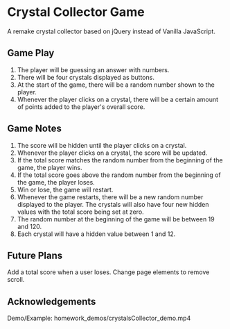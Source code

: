 # Crystal Collector Game
A remake crystal collector based on jQuery instead of Vanilla JavaScript.

## Game Play
1. The player will be guessing an answer with numbers.
2. There will be four crystals displayed as buttons.
3. At the start of the game, there will be a random number shown to the player.
4. Whenever the player clicks on a crystal, there will be a certain amount of points added to the player's overall score.

## Game Notes
1. The score will be hidden until the player clicks on a crystal.
2. Whenever the player clicks on a crystal, the score will be updated.
3. If the total score matches the random number from the beginning of the game, the player wins.
4. If the total score goes above the random number from the beginning of the game, the player loses.
5. Win or lose, the game will restart.
6. Whenever the game restarts, there will be a new random number displayed to the player. The crystals will also have four new hidden values with the total score
being set at zero.
7. The random number at the beginning of the game will be between 19 and 120.
8. Each crystal will have a hidden value between 1 and 12.

## Future Plans
Add a total score when a user loses. Change page elements to remove scroll.

## Acknowledgements
Demo/Example: homework_demos/crystalsCollector_demo.mp4
